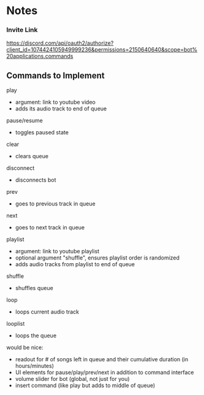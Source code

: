 # Notes

### Invite Link

https://discord.com/api/oauth2/authorize?client_id=1074424105949999236&permissions=2150640640&scope=bot%20applications.commands

## Commands to Implement

play
- argument: link to youtube video
- adds its audio track to end of queue

pause/resume
- toggles paused state

clear
- clears queue

disconnect
- disconnects bot

prev
- goes to previous track in queue

next
- goes to next track in queue

playlist
- argument: link to youtube playlist
- optional argument "shuffle", ensures playlist order is randomized
- adds audio tracks from playlist to end of queue

shuffle
- shuffles queue

loop
- loops current audio track

looplist
- loops the queue

would be nice:
- readout for # of songs left in queue and their cumulative duration (in hours/minutes)
- UI elements for pause/play/prev/next in addition to command interface
- volume slider for bot (global, not just for you)
- insert command (like play but adds to middle of queue)
